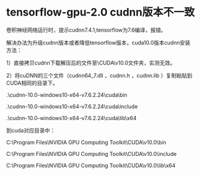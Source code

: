 # tensorflow-gpu-2.0 cudnn版本不一致

卷积神经网络运行时，提示cudnn7.4.1,tensorflow为7.6编译，报错。

解决办法为升级cudnn版本或者降低tensorflow版本，cuda10.0版本cudnn安装方法：

1）直接拷贝cudnn下载解压后的文件至\CUDA\v10.0文件夹，实测无效。

2）将cuDNN的三个文件（cudnn64_7.dll ，cudnn.h ，cudnn.lib ）复制粘贴到CUDA相同的目录下。

.\cudnn-10.0-windows10-x64-v7.6.2.24\cuda\bin

.\cudnn-10.0-windows10-x64-v7.6.2.24\cuda\include

.\cudnn-10.0-windows10-x64-v7.6.2.24\cuda\lib\x64

到cuda对应目录中：

C:\Program Files\NVIDIA GPU Computing Toolkit\CUDA\v10.0\bin

C:\Program Files\NVIDIA GPU Computing Toolkit\CUDA\v10.0\include

C:\Program Files\NVIDIA GPU Computing Toolkit\CUDA\v10.0\lib\x64
